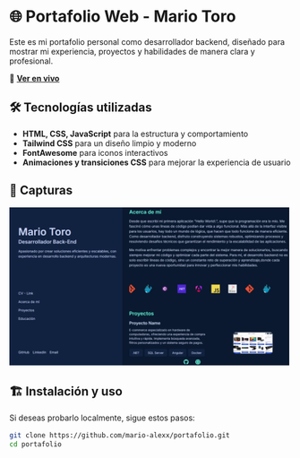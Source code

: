 # 🌐 Portafolio Web - Mario Toro  

Este es mi portafolio personal como desarrollador backend, diseñado para mostrar mi experiencia, proyectos y habilidades de manera clara y profesional.  

🚀 **[Ver en vivo](TU_ENLACE_AQUI)**  

## 🛠️ Tecnologías utilizadas  
- **HTML, CSS, JavaScript** para la estructura y comportamiento  
- **Tailwind CSS** para un diseño limpio y moderno  
- **FontAwesome** para iconos interactivos  
- **Animaciones y transiciones CSS** para mejorar la experiencia de usuario  

## 📸 Capturas  
<img src="assets/img/portafolio.png" alt="Portafolio Preview" width="500">

## 🏗️ Instalación y uso  
Si deseas probarlo localmente, sigue estos pasos:  
```bash
git clone https://github.com/mario-alexx/portafolio.git
cd portafolio
